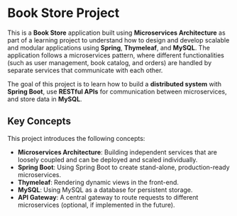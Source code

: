 # Book Store Project

This is a **Book Store** application built using **Microservices Architecture** as part of a learning project to understand how to design and develop scalable and modular applications using **Spring**, **Thymeleaf**, and **MySQL**. The application follows a microservices pattern, where different functionalities (such as user management, book catalog, and orders) are handled by separate services that communicate with each other.

The goal of this project is to learn how to build a **distributed system** with **Spring Boot**, use **RESTful APIs** for communication between microservices, and store data in **MySQL**.

## Key Concepts

This project introduces the following concepts:

- **Microservices Architecture**: Building independent services that are loosely coupled and can be deployed and scaled individually.
- **Spring Boot**: Using Spring Boot to create stand-alone, production-ready microservices.
- **Thymeleaf**: Rendering dynamic views in the front-end.
- **MySQL**: Using MySQL as a database for persistent storage.
- **API Gateway**: A central gateway to route requests to different microservices (optional, if implemented in the future).

